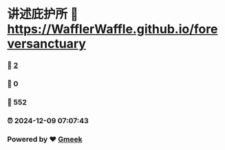 # 讲述庇护所 :link: https://WafflerWaffle.github.io/foreversanctuary 
### :page_facing_up: [2](https://WafflerWaffle.github.io/foreversanctuary/tag.html) 
### :speech_balloon: 0 
### :hibiscus: 552 
### :alarm_clock: 2024-12-09 07:07:43 
### Powered by :heart: [Gmeek](https://github.com/Meekdai/Gmeek)

